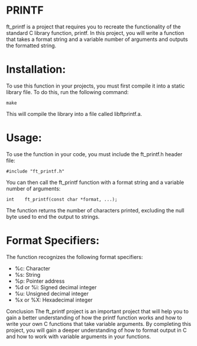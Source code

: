 # PRINTF

ft_printf is a project that requires you to recreate the functionality of the standard C library function, printf. In this project, you will write a function that takes a format string and a variable number of arguments and outputs the formatted string.

# Installation:

To use this function in your projects, you must first compile it into a static library file. To do this, run the following command:

`make`

This will compile the library into a file called libftprintf.a. 

# Usage:

To use the function in your code, you must include the ft_printf.h header file:

`#include "ft_printf.h"`

You can then call the ft_printf function with a format string and a variable number of arguments:

`int	ft_printf(const char *format, ...);`

The function returns the number of characters printed, excluding the null byte used to end the output to strings.

# Format Specifiers:

The function recognizes the following format specifiers:

- %c: Character
- %s: String
- %p: Pointer address
- %d or %i: Signed decimal integer
- %u: Unsigned decimal integer
- %x or %X: Hexadecimal integer

Conclusion
The ft_printf project is an important project that will help you to gain a better understanding of how the printf function works and how to write your own C functions that take variable arguments. By completing this project, you will gain a deeper understanding of how to format output in C and how to work with variable arguments in your functions.
